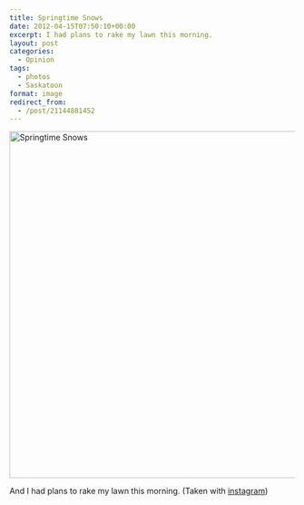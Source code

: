 ```yaml
---
title: Springtime Snows
date: 2012-04-15T07:50:10+00:00
excerpt: I had plans to rake my lawn this morning.
layout: post
categories:
  - Opinion
tags:
  - photos
  - Saskatoon
format: image
redirect_from:
  - /post/21144881452
---
```


<img class="alignnone size-full wp-image-50" src="https://cdn.craigmcn.ca/img/tumblr_m2ix3mj0eX1qlv5s6o1_1280.jpg" alt="Springtime Snows" width="612" height="612" srcset="https://cdn.craigmcn.ca/img/tumblr_m2ix3mj0eX1qlv5s6o1_1280.jpg 612w, https://cdn.craigmcn.ca/img/tumblr_m2ix3mj0eX1qlv5s6o1_1280-150x150.jpg 150w, https://cdn.craigmcn.ca/img/tumblr_m2ix3mj0eX1qlv5s6o1_1280-300x300.jpg 300w" sizes="(max-width: 612px) 100vw, 612px" />

And I had plans to rake my lawn this morning. (Taken with [instagram](http://instagr.am))
